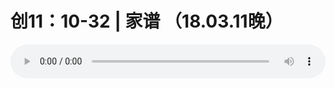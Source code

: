 # 创11：10-32 | 家谱 （18.03.11晚）

<audio style="width: 100%;" preload="false" controls controlslist="nodownload"><source src="http://file.simai.life/audio/mp3/old/23166.mp3" type="audio/mpeg">Your browser does not support the audio element.</audio>


